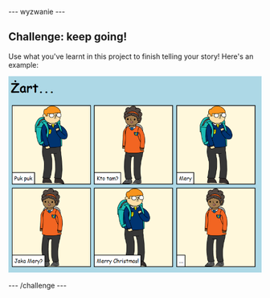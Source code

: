 \--- wyzwanie \---

## Challenge: keep going!

Use what you've learnt in this project to finish telling your story! Here's an example:

![zrzut ekranu](images/story-final.png)

\--- /challenge \---